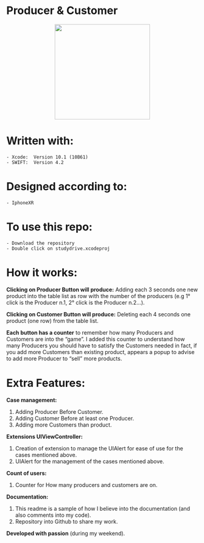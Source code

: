# Producer & Customer

<p align="center">
  <img src="https://github.com/Gualberto-Vannini/Producer-Customer/blob/master/sample.gif?raw=true" width="250px"/>
</p>


# Written with:
	- Xcode:  Version 10.1 (10B61)
	- SWIFT:  Version 4.2


# Designed according to:
	- IphoneXR


# To use this repo: 
	- Download the repository
	- Double click on studydrive.xcodeproj


# How it works:
**Clicking on Producer Button will produce:**
Adding each 3 seconds one new product into the table list as row with the number of the producers (e.g 1° click is the Producer n.1,  2° click is the Producer n.2…).

**Clicking on Customer Button will produce:**
Deleting each 4 seconds one product (one row) from the table list.

**Each button has a counter** to remember how many Producers and Customers are into the “game”. 
I added this counter to understand how many Producers you should have to satisfy the Customers needed in fact, if you add more Customers than existing product, appears a popup to advise to add more Producer to “sell” more products. 

# Extra Features:
**Case management:**
1. Adding Producer Before Customer.
2. Adding Customer Before at least one Producer.
3. Adding more Customers than product. 
	
**Extensions UIViewController:**
1. Creation of extension to manage the UIAlert for ease of use for the cases mentioned above.
2. UIAlert for the management of the cases mentioned above.
 
**Count of users:**
1. Counter for How many producers and customers are on. 

**Documentation:**
1. This readme is a sample of how I believe into the  documentation (and also comments into my code).
2. Repository into Github to share my work. 	


**Developed with passion** (during my weekend).
